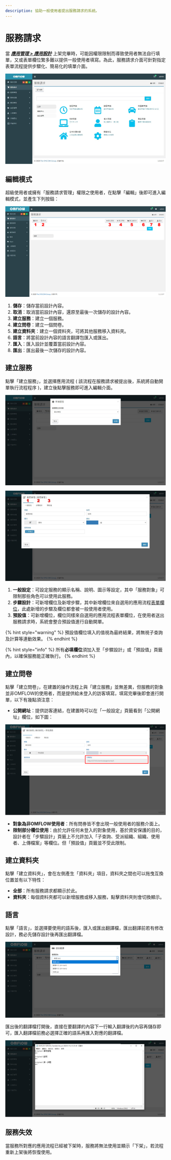 ```yaml
---
description: 協助一般使用者提出服務請求的系統。
---
```


# 服務請求

當 [_**應用管理 &gt; 應用設計**_](6.md#ying-yong-she-ji) 上架完畢時，可能因權限限制而導致使用者無法自行填單，又或表單欄位繁多難以提供一般使用者填寫。為此，服務請求介面可針對指定表單流程提供步驟化、簡易化的填單介面。

![&#x4F7F;&#x7528;&#x8005;&#x900F;&#x904E;&#x670D;&#x52D9;&#x8ACB;&#x6C42;&#x80FD;&#x7C21;&#x4FBF;&#x63D0;&#x51FA;&#x9700;&#x6C42;](../.gitbook/assets/pic022.jpg)

## 編輯模式

超級使用者或擁有「服務請求管理」權限之使用者，在點擊「編輯」後即可進入編輯模式，並產生下列按鈕：

![](../.gitbook/assets/service.png)

1. **儲存**：儲存當前設計內容。
2. **取消**：取消當前設計內容，還原至最後一次儲存的設計內容。
3. **建立服務**：建立一個服務。
4. **建立問卷**：建立一個問卷。
5. **建立資料夾**：建立一個資料夾，可將其他服務移入資料夾。
6. **語言**：將當前設計內容的語言翻譯包匯入或匯出。
7. **匯入**：匯入設計並覆蓋當前設計內容。
8. **匯出**：匯出最後一次儲存的設計內容。

## 建立服務

點擊「建立服務」，並選擇應用流程 \( 該流程在服務請求被提出後，系統將自動開單執行流程程序 \)，建立後點擊服務即可進入編輯介面。

![](../.gitbook/assets/pic020.jpg)

![](../.gitbook/assets/pic021%20%281%29.jpg)

1. **一般設定**：可設定服務的顯示名稱、說明、圖示等設定，其中「服務對象」可限制那些角色可以使用此服務。
2. **步驟設計**：可新增欄位及新增步驟，其中新增欄位來自選用的應用流程[表單欄位](6.md#xin-jian-bian-ji-liu-cheng-ye-mian-biao-chan-she-ji)，此處新增的步驟及欄位都會被一般使用者使用。
3. **預設值**：可新增欄位，欄位同樣來自選用的應用流程表單欄位，在使用者送出服務請求時，系統會整合預設值進行自動開單。

{% hint style="warning" %}
預設值欄位填入的值視為最終結果，將無視子查詢及計算等連動效果。
{% endhint %}

{% hint style="info" %}
所有**必填欄位**須加入至「步驟設計」或「預設值」頁籤內，以確保服務能正確執行。
{% endhint %}

## 建立問卷

點擊「建立問卷」，在建置的操作流程上與「建立服務」並無差異，但服務的對象並非OMFLOW的使用者，而是提供給未登入的訪客填寫，填寫完畢後即會進行開單，以下有幾點須注意：

* **公開網址**：提供訪客連結，在建置時可以在「一般設定」頁籤看到「公開網址」欄位，如下圖：

![](../.gitbook/assets/surveysetting.png)

* **對象為非OMFLOW使用者**：所有問券皆不會出現一般使用者的服務介面上。
* **限制部分欄位使用**：由於允許任何未登入的對象使用，基於資安保護的目的，設計者在「步驟設計」頁籤上不允許加入「子查詢、受派組織、組織、使用者、上傳檔案」等欄位。但「預設值」頁籤並不受此限制。

## 建立資料夾

點擊「建立資料夾」，會在左側產生「資料夾」項目，資料夾之間也可以拖曳互換位置並有以下特性：

* **全部**：所有服務請求都顯示於此。
* **資料夾**：每個資料夾都可以新增服務或移入服務，點擊資料夾則會切換顯示。

## 語言

點擊「語言」，並選擇要使用的語系後，匯入或匯出翻譯檔，匯出翻譯前若有修改設計，務必先儲存設計後再匯出翻譯檔。

![](../.gitbook/assets/tu-pian-%20%2837%29.png)

匯出後的翻譯檔打開後，直接在要翻譯的內容下一行輸入翻譯後的內容再儲存即可，匯入翻譯檔前務必選擇正確的語系再匯入對應的翻譯檔。

![](../.gitbook/assets/tu-pian-%20%2835%29.png)

## 服務失效

當服務所對應的應用流程已經被下架時，服務將無法使用並顯示「下架」，若流程重新上架後將恢復使用。

